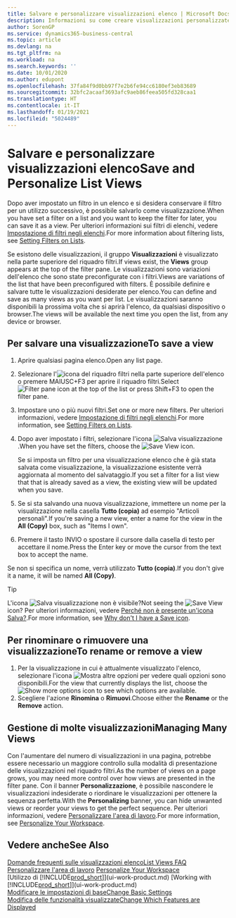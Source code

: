 ```yaml
---
title: Salvare e personalizzare visualizzazioni elenco | Microsoft Docs
description: Informazioni su come creare visualizzazioni personalizzate di elenchi filtrati.
author: SorenGP
ms.service: dynamics365-business-central
ms.topic: article
ms.devlang: na
ms.tgt_pltfrm: na
ms.workload: na
ms.search.keywords: ''
ms.date: 10/01/2020
ms.author: edupont
ms.openlocfilehash: 37fa84f9d0bb97f7e2b6fe94cc6180ef3eb83689
ms.sourcegitcommit: 32bfc2acaaf3693afc9aeb86feea505fd328caa1
ms.translationtype: HT
ms.contentlocale: it-IT
ms.lasthandoff: 01/19/2021
ms.locfileid: "5024489"
---
```

# <a name="save-and-personalize-list-views"></a><span data-ttu-id="328ec-103">Salvare e personalizzare visualizzazioni elenco</span><span class="sxs-lookup"><span data-stu-id="328ec-103">Save and Personalize List Views</span></span>
<span data-ttu-id="328ec-104">Dopo aver impostato un filtro in un elenco e si desidera conservare il filtro per un utilizzo successivo, è possibile salvarlo come visualizzazione.</span><span class="sxs-lookup"><span data-stu-id="328ec-104">When you have set a filter on a list and you want to keep the filter for later, you can save it as a view.</span></span> <span data-ttu-id="328ec-105">Per ulteriori informazioni sui filtri di elenchi, vedere [Impostazione di filtri negli elenchi](ui-enter-criteria-filters.md#setting-filters-on-lists).</span><span class="sxs-lookup"><span data-stu-id="328ec-105">For more information about filtering lists, see [Setting Filters on Lists](ui-enter-criteria-filters.md#setting-filters-on-lists).</span></span>

<span data-ttu-id="328ec-106">Se esistono delle visualizzazioni, il gruppo **Visualizzazioni** è visualizzato nella parte superiore del riquadro filtri.</span><span class="sxs-lookup"><span data-stu-id="328ec-106">If views exist, the **Views** group appears at the top of the filter pane.</span></span> <span data-ttu-id="328ec-107">Le visualizzazioni sono variazioni dell'elenco che sono state preconfigurate con i filtri.</span><span class="sxs-lookup"><span data-stu-id="328ec-107">Views are variations of the list that have been preconfigured with filters.</span></span> <span data-ttu-id="328ec-108">È possibile definire e salvare tutte le visualizzazioni desiderate per elenco.</span><span class="sxs-lookup"><span data-stu-id="328ec-108">You can define and save as many views as you want per list.</span></span> <span data-ttu-id="328ec-109">Le visualizzazioni saranno disponibili la prossima volta che si aprirà l'elenco, da qualsiasi dispositivo o browser.</span><span class="sxs-lookup"><span data-stu-id="328ec-109">The views will be available the next time you open the list, from any device or browser.</span></span>

## <a name="to-save-a-view"></a><span data-ttu-id="328ec-110">Per salvare una visualizzazione</span><span class="sxs-lookup"><span data-stu-id="328ec-110">To save a view</span></span>
1. <span data-ttu-id="328ec-111">Aprire qualsiasi pagina elenco.</span><span class="sxs-lookup"><span data-stu-id="328ec-111">Open any list page.</span></span>
2. <span data-ttu-id="328ec-112">Selezionare l'![icona del riquadro filtri](media/open-filter-pane-icon.png "Icona del riquadro filtri") nella parte superiore dell'elenco o premere MAIUSC+F3 per aprire il riquadro filtri.</span><span class="sxs-lookup"><span data-stu-id="328ec-112">Select ![Filter pane icon](media/open-filter-pane-icon.png "Filter pane icon") at the top of the list or press Shift+F3 to open the filter pane.</span></span>
3. <span data-ttu-id="328ec-113">Impostare uno o più nuovi filtri.</span><span class="sxs-lookup"><span data-stu-id="328ec-113">Set one or more new filters.</span></span> <span data-ttu-id="328ec-114">Per ulteriori informazioni, vedere [Impostazione di filtri negli elenchi](ui-enter-criteria-filters.md#setting-filters-on-lists).</span><span class="sxs-lookup"><span data-stu-id="328ec-114">For more information, see [Setting Filters on Lists](ui-enter-criteria-filters.md#setting-filters-on-lists).</span></span>
4. <span data-ttu-id="328ec-115">Dopo aver impostato i filtri, selezionare l'icona ![Salva visualizzazione](media/save_view_icon.png "Salva visualizzazione").</span><span class="sxs-lookup"><span data-stu-id="328ec-115">When you have set the filters, choose the ![Save View](media/save_view_icon.png "Save View") icon.</span></span>

    <span data-ttu-id="328ec-116">Se si imposta un filtro per una visualizzazione elenco che è già stata salvata come visualizzazione, la visualizzazione esistente verrà aggiornata al momento del salvataggio.</span><span class="sxs-lookup"><span data-stu-id="328ec-116">If you set a filter for a list view that that is already saved as a view, the existing view will be updated when you save.</span></span>
5. <span data-ttu-id="328ec-117">Se si sta salvando una nuova visualizzazione, immettere un nome per la visualizzazione nella casella **Tutto (copia)** ad esempio "Articoli personali".</span><span class="sxs-lookup"><span data-stu-id="328ec-117">If you're saving a new view, enter a name for the view in the **All (Copy)** box, such as "Items I own".</span></span>
6. <span data-ttu-id="328ec-118">Premere il tasto INVIO o spostare il cursore dalla casella di testo per accettare il nome.</span><span class="sxs-lookup"><span data-stu-id="328ec-118">Press the Enter key or move the cursor from the text box to accept the name.</span></span>

<span data-ttu-id="328ec-119">Se non si specifica un nome, verrà utilizzato **Tutto (copia)**.</span><span class="sxs-lookup"><span data-stu-id="328ec-119">If you don't give it a name, it will be named **All (Copy)**.</span></span>

> [!TIP]
> <span data-ttu-id="328ec-120">L'icona ![Salva visualizzazione](media/save_view_icon.png "Salva visualizzazione") non è visibile?</span><span class="sxs-lookup"><span data-stu-id="328ec-120">Not seeing the ![Save View](media/save_view_icon.png "Save View") icon?</span></span> <span data-ttu-id="328ec-121">Per ulteriori informazioni, vedere [Perché non è presente un'icona Salva?](ui-views-faq.md#save).</span><span class="sxs-lookup"><span data-stu-id="328ec-121">For more information, see [Why don't I have a Save icon](ui-views-faq.md#save).</span></span>

## <a name="to-rename-or-remove-a-view"></a><span data-ttu-id="328ec-122">Per rinominare o rimuovere una visualizzazione</span><span class="sxs-lookup"><span data-stu-id="328ec-122">To rename or remove a view</span></span>
1. <span data-ttu-id="328ec-123">Per la visualizzazione in cui è attualmente visualizzato l'elenco, selezionare l'icona ![Mostra altre opzioni](media/show-more-options-icon.png "Mostra altre opzioni") per vedere quali opzioni sono disponibili.</span><span class="sxs-lookup"><span data-stu-id="328ec-123">For the view that currently displays the list, choose the ![Show more options](media/show-more-options-icon.png "Show more options") icon to see which options are available.</span></span>
2. <span data-ttu-id="328ec-124">Scegliere l'azione **Rinomina** o **Rimuovi**.</span><span class="sxs-lookup"><span data-stu-id="328ec-124">Choose either the **Rename** or the **Remove** action.</span></span>

## <a name="managing-many-views"></a><span data-ttu-id="328ec-125">Gestione di molte visualizzazioni</span><span class="sxs-lookup"><span data-stu-id="328ec-125">Managing Many Views</span></span>
<span data-ttu-id="328ec-126">Con l'aumentare del numero di visualizzazioni in una pagina, potrebbe essere necessario un maggiore controllo sulla modalità di presentazione delle visualizzazioni nel riquadro filtri.</span><span class="sxs-lookup"><span data-stu-id="328ec-126">As the number of views on a page grows, you may need more control over how views are presented in the filter pane.</span></span> <span data-ttu-id="328ec-127">Con il banner **Personalizzazione**, è possibile nascondere le visualizzazioni indesiderate o riordinare le visualizzazioni per ottenere la sequenza perfetta.</span><span class="sxs-lookup"><span data-stu-id="328ec-127">With the **Personalizing** banner, you can hide unwanted views or reorder your views to get the perfect sequence.</span></span> <span data-ttu-id="328ec-128">Per ulteriori informazioni, vedere [Personalizzare l'area di lavoro](ui-personalization-user.md).</span><span class="sxs-lookup"><span data-stu-id="328ec-128">For more information, see [Personalize Your Workspace](ui-personalization-user.md).</span></span>

## <a name="see-also"></a><span data-ttu-id="328ec-129">Vedere anche</span><span class="sxs-lookup"><span data-stu-id="328ec-129">See Also</span></span>
[<span data-ttu-id="328ec-130">Domande frequenti sulle visualizzazioni elenco</span><span class="sxs-lookup"><span data-stu-id="328ec-130">List Views FAQ</span></span>](ui-views-faq.md)  
<span data-ttu-id="328ec-131">[Personalizzare l'area di lavoro](ui-personalization-user.md)  </span><span class="sxs-lookup"><span data-stu-id="328ec-131">[Personalize Your Workspace](ui-personalization-user.md)  </span></span>  
<span data-ttu-id="328ec-132">[Utilizzo di [!INCLUDE[prod_short](includes/prod_short.md)]](ui-work-product.md)  </span><span class="sxs-lookup"><span data-stu-id="328ec-132">[Working with [!INCLUDE[prod_short](includes/prod_short.md)]](ui-work-product.md)  </span></span>  
[<span data-ttu-id="328ec-133">Modificare le impostazioni di base</span><span class="sxs-lookup"><span data-stu-id="328ec-133">Change Basic Settings</span></span>](ui-change-basic-settings.md)  
[<span data-ttu-id="328ec-134">Modifica delle funzionalità visualizzate</span><span class="sxs-lookup"><span data-stu-id="328ec-134">Change Which Features are Displayed</span></span>](ui-experiences.md)  
